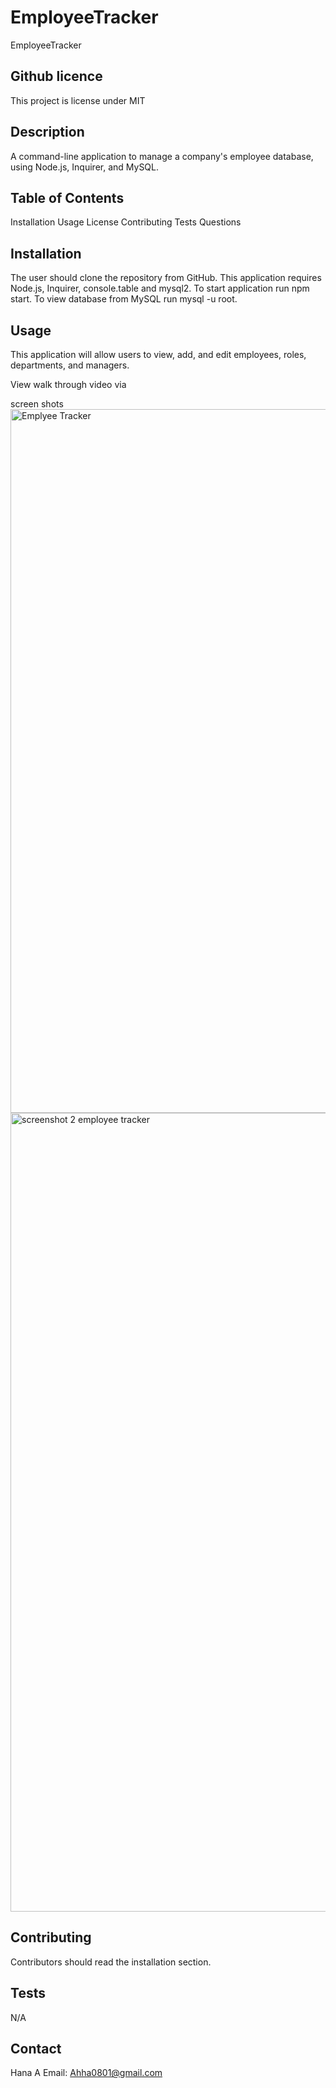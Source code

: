 # EmployeeTracker
EmployeeTracker

## Github licence
This project is license under MIT
## Description

A command-line application to manage a company's employee database, using Node.js, Inquirer, and MySQL.

## Table of Contents

Installation
Usage
License
Contributing
Tests
Questions

## Installation

The user should clone the repository from GitHub. This application requires Node.js, Inquirer, console.table and mysql2. To start application run npm start. To view database from MySQL run mysql -u root.

## Usage

This application will allow users to view, add, and edit employees, roles, departments, and managers.

View walk through video via

screen shots
<img width="1126" alt="Emplyee Tracker " src="https://github.com/Ahha0801/EmployeeTracker/assets/128229173/b9975bbd-25e5-441b-99a5-67040887dc66">
<img width="1278" alt="screenshot 2 employee tracker" src="https://github.com/Ahha0801/EmployeeTracker/assets/128229173/ea94082a-e672-4460-9aa2-ce8af13fde9d">





## Contributing

Contributors should read the installation section.

## Tests

N/A

## Contact 
Hana A
Email: Ahha0801@gmail.com


